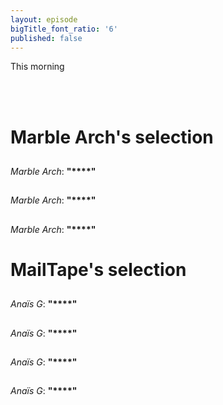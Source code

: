 ```yaml
---
layout: episode
bigTitle_font_ratio: '6'
published: false
---
```


<p id="introduction">This morning 
  
<br><br>
  
</p>


# Marble Arch's selection

## 
_Marble Arch_: **"****"**

## 
_Marble Arch_: **"****"**

## 
_Marble Arch_: **"****"**


# MailTape's selection

## 
_Anaïs G_: **"****"**

## 
_Anaïs G_: **"****"**

## 
_Anaïs G_: **"****"**

## 
_Anaïs G_: **"****"**


<p id="outroduction"></p>
